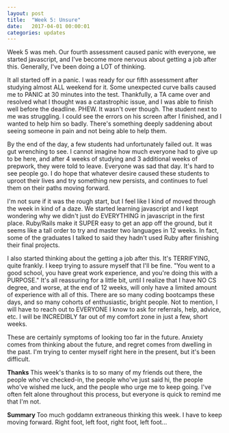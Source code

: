 ```yaml
---
layout: post
title:  "Week 5: Unsure"
date:   2017-04-01 00:00:01
categories: updates
---
```


Week 5 was meh. Our fourth assessment caused panic with everyone, we started javascript, and I've become more nervous about getting a job after this. Generally, I've been doing a LOT of thinking. 

It all started off in a panic. I was ready for our fifth assessment after studying almost ALL weekend for it. Some unexpected curve balls caused me to PANIC at 30 minutes into the test. Thankfully, a TA came over and resolved what I thought was a catastrophic issue, and I was able to finish well before the deadline. PHEW. It wasn't over though. The student next to me was struggling. I could see the errors on his screen after I finished, and I wanted to help him so badly. There's something deeply saddening about seeing someone in pain and not being able to help them. 

By the end of the day, a few students had unfortunately failed out. It was gut wrenching to see. I cannot imagine how much everyone had to give up to be here, and after 4 weeks of studying and 3 additional weeks of prepwork, they were told to leave. Everyone was sad that day. It's hard to see people go. I do hope that whatever desire caused these students to uproot their lives and try something new persists, and continues to fuel them on their paths moving forward. 

I'm not sure if it was the rough start, but I feel like I kind of moved through the week in kind of a daze. We started learning javascript and I kept wondering why we didn't just do EVERYTHING in javascript in the first place. Ruby/Rails make it SUPER easy to get an app off the ground, but it seems like a tall order to try and master two languages in 12 weeks. In fact, some of the graduates I talked to said they hadn't used Ruby after finishing their final projects. 

I also started thinking about the getting a job after this. It's TERRIFYING, quite frankly. I keep trying to assure myself that I'll be fine. "You went to a good school, you have great work experience, and you're doing this with a PURPOSE." It's all reassuring for a little bit, until I realize that I have NO CS degree, and worse, at the end of 12 weeks, will only have a limited amount of experience with all of this. There are so many coding bootcamps these days, and so many cohorts of enthusiastic, bright people. Not to mention, I will have to reach out to EVERYONE I know to ask for referrals, help, advice, etc. I will be INCREDIBLY far out of my comfort zone in just a few, short weeks. 

These are certainly symptoms of looking too far in the future. Anxiety comes from thinking about the future, and regret comes from dwelling in the past. I'm trying to center myself right here in the present, but it's been difficult. 

<b> Thanks </b>
This week's thanks is to so many of my friends out there, the people who've checked-in, the people who've just said hi, the people who've wished me luck, and the people who urge me to keep going. I've often felt alone throughout this process, but everyone is quick to remind me that I'm not.

<b> Summary </b>
Too much goddamn extraneous thinking this week. I have to keep moving forward. Right foot, left foot, right foot, left foot...